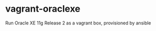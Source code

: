 vagrant-oraclexe
================

Run Oracle XE 11g Release 2 as a vagrant box, provisioned by ansible
